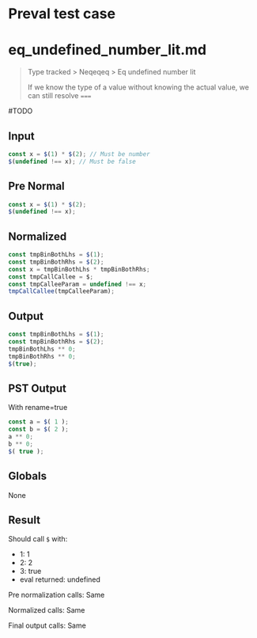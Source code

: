 # Preval test case

# eq_undefined_number_lit.md

> Type tracked > Neqeqeq > Eq undefined number lit
>
> If we know the type of a value without knowing the actual value, we can still resolve `===`

#TODO

## Input

`````js filename=intro
const x = $(1) * $(2); // Must be number
$(undefined !== x); // Must be false
`````

## Pre Normal


`````js filename=intro
const x = $(1) * $(2);
$(undefined !== x);
`````

## Normalized


`````js filename=intro
const tmpBinBothLhs = $(1);
const tmpBinBothRhs = $(2);
const x = tmpBinBothLhs * tmpBinBothRhs;
const tmpCallCallee = $;
const tmpCalleeParam = undefined !== x;
tmpCallCallee(tmpCalleeParam);
`````

## Output


`````js filename=intro
const tmpBinBothLhs = $(1);
const tmpBinBothRhs = $(2);
tmpBinBothLhs ** 0;
tmpBinBothRhs ** 0;
$(true);
`````

## PST Output

With rename=true

`````js filename=intro
const a = $( 1 );
const b = $( 2 );
a ** 0;
b ** 0;
$( true );
`````

## Globals

None

## Result

Should call `$` with:
 - 1: 1
 - 2: 2
 - 3: true
 - eval returned: undefined

Pre normalization calls: Same

Normalized calls: Same

Final output calls: Same
